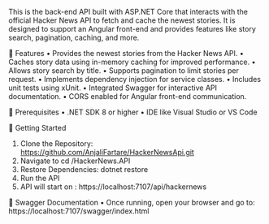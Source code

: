 This is the back-end API built with ASP.NET Core that interacts with the official Hacker News API to fetch and cache the newest stories. It is designed to support an Angular front-end and provides features like story search, pagination, caching, and more.

🔹 Features
•	Provides the newest stories from the Hacker News API.
•	Caches story data using in-memory caching for improved performance.
•	Allows story search by title.
•	Supports pagination to limit stories per request.
•	Implements dependency injection for service classes.
•	Includes unit tests using xUnit.
•	Integrated Swagger for interactive API documentation.
•	CORS enabled for Angular front-end communication.

🔹 Prerequisites
•	.NET SDK 8 or higher
•	IDE like Visual Studio or VS Code

🔹 Getting Started
1. Clone the Repository: https://github.com/AnjaliFartare/HackerNewsApi.git
2. Navigate to cd /HackerNews.API
3. Restore Dependencies: dotnet restore
4. Run the API
5. API will start on : https://localhost:7107/api/hackernews

🔹 Swagger Documentation
•	Once running, open your browser and go to: https://localhost:7107/swagger/index.html


